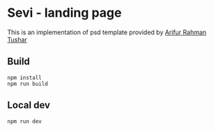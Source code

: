 # Sevi - landing page
This is an implementation of psd template provided by [ Arifur Rahman Tushar ](https://dribbble.com/ArifurRahman)

## Build
    npm install
    npm run build
## Local dev
    npm run dev